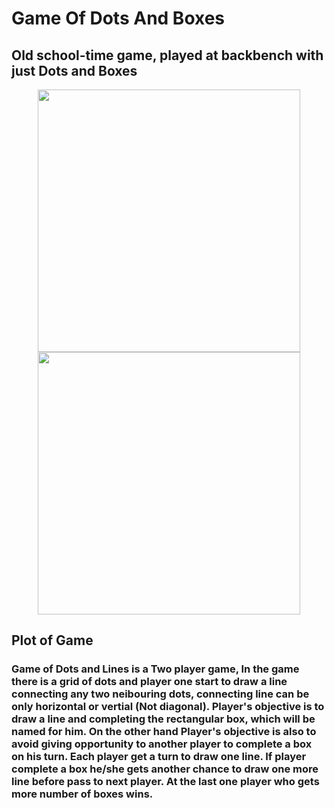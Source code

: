 # Game Of Dots And Boxes
## Old school-time game, played at backbench with just Dots and Boxes
<p align="center">
<img src="https://raw.githubusercontent.com/Nikeshbajaj/GameOfDotsAndLines/master/Screenshot1.png" width="420"/> <img src="https://raw.githubusercontent.com/Nikeshbajaj/GameOfDotsAndLines/master/Screenshot2.png" width="420"/>
</p>

## Plot of Game
### Game of Dots and Lines is a Two player game, In the game there is a grid of dots and player one start to draw a line connecting any two neibouring dots, connecting line can be only horizontal or vertial (Not diagonal). Player's objective is to draw a line and completing the rectangular box, which will be named for him. On the other hand Player's objective is also to avoid giving opportunity to another player to complete a box on his turn. Each player get a turn to draw one line. If player complete a box he/she gets another chance to draw one more line before pass to next player. At the last one player who gets more number of boxes wins.



